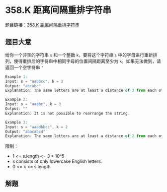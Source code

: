 # 358.K 距离间隔重排字符串

题目链接：[358.K 距离间隔重排字符串](https://leetcode.cn/problems/rearrange-string-k-distance-apart/)

## 题目大意

给你一个非空的字符串 `s` 和一个整数 `k`，要将这个字符串 `s` 中的字母进行重新排列，使得重排后的字符串中相同字母的位置间隔距离至少为 `k`。如果无法做到，请返回一个空字符串 `"`

```js
Example 1:
Input: s = "aabbcc", k = 3
Output: "abcabc"
Explanation: The same letters are at least a distance of 3 from each other.

Example 2:
Input: s = "aaabc", k = 3
Output: ""
Explanation: It is not possible to rearrange the string.

Example 3:
Input: s = "aaadbbcc", k = 2
Output: "abacabcd"
Explanation: The same letters are at least a distance of 2 from each other.
```

限制：
- 1 <= s.length <= 3 * 10^5
- s consists of only lowercase English letters.
- 0 <= k <= s.length

## 解题
